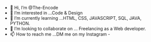 - 👋 Hi, I’m @The-Encode
- 👀 I’m interested in ...Code & Design 
- 🌱 I’m currently learning ...HTML, CSS, JAVASCRIPT, SQL, JAVA, PYTHON.
- 💞️ I’m looking to collaborate on ... Freelancing as a Web developer.
- 📫 How to reach me ...DM me on my Instagram -

<!---
The-Encode/The-Encode is a ✨ special ✨ repository because its `README.md` (this file) appears on your GitHub profile.
You can click the Preview link to take a look at your changes.
--->
